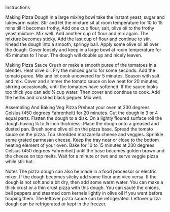 Instructions

Making Pizza Dough
In a large mixing bowl take the instant yeast, sugar and lukewarm water.
Stir and let the mixture sit at room temperature for 10 to 15 mins till it becomes frothy,
Add one cup flour, salt, olive oil to the frothy yeast mixture.
Mix well. Add another cup of flour and mix again. The mixture becomes sticky.
Add the last cup of flour and continue to stir.
Knead the dough into a smooth, springy ball. Apply some olive oil all over the dough.
Cover loosely and keep in a large bowl at room temperature for 45 minutes to 1 hour.
The dough will double up and nicely leaven.

Making Pizza Sauce
Crush or make a smooth puree of the tomatoes in a blender.
Heat olive oil. Fry the minced garlic for some seconds. Add the tomato puree. Mix and let cook uncovered for 5 minutes.
Season with salt and mix. Cover and simmer the tomato sauce on low heat for 20 minutes, stirring occasionally, until the tomatoes have softened.
If the sauce looks too thick you can add ¼ cup water. Then cover and continue to cook.
Add the herbs and crushed black pepper. Mix well.

Assembling And Baking Veg Pizza
Preheat your oven at 230 degrees Celsius (450 degrees Fahrenheit) for 20 minutes.
Cut the dough in 3 or 4 equal parts. Flatten the dough to a disk. On a lightly floured surface roll the dough having ⅛ to ¼ inch thickness.
Place the dough onto a greased and dusted pan.
Brush some olive oil on the pizza base. Spread the tomato sauce on the pizza.
Top shredded mozzarella cheese and veggies.
Sprinkle some grated parmesan cheese.
Keep the tray near or close to the bottom heating element of your oven.
Bake for 10 to 15 minutes at 230 degrees Celsius (450 degrees Fahrenheit) until the base becomes golden brown and the cheese on top melts.
Wait for a minute or two and serve veggie pizza while still hot.

Notes
The pizza dough can also be made in a food processor or electric mixer.
If the dough becomes sticky add some flour and vice versa. If the dough is not soft and a bit dry, then add some warm water.
You can make a thick crust or a thin crust pizza with this dough.
You can sauté the onions, bell peppers and steamed corn kernels lightly in olive oil if you want before topping them. 
The leftover pizza sauce can be refrigerated.
Leftover pizza dough can be refrigerated or kept in the freezer.